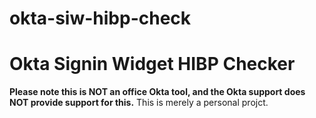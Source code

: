# okta-siw-hibp-check

# Okta Signin Widget HIBP Checker

**Please note this is NOT an office Okta tool, and the Okta support does NOT provide support for this.**
This is merely a personal projct.
